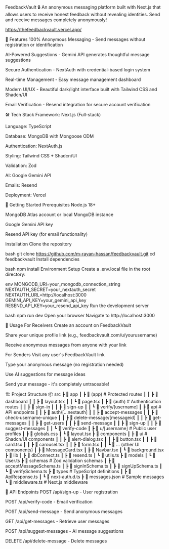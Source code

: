 FeedbackVault 🔒
An anonymous messaging platform built with Next.js that allows users to receive honest feedback without revealing identities. Send and receive messages completely anonymously!

https://thefeedbackvault.vercel.app/

🌟 Features
100% Anonymous Messaging - Send messages without registration or identification

AI-Powered Suggestions - Gemini API generates thoughtful message suggestions

Secure Authentication - NextAuth with credential-based login system

Real-time Management - Easy message management dashboard

Modern UI/UX - Beautiful dark/light interface built with Tailwind CSS and Shadcn/UI

Email Verification - Resend integration for secure account verification

🛠️ Tech Stack
Framework: Next.js (Full-stack)

Language: TypeScript

Database: MongoDB with Mongoose ODM

Authentication: NextAuth.js

Styling: Tailwind CSS + Shadcn/UI

Validation: Zod

AI: Google Gemini API

Emails: Resend

Deployment: Vercel

🚀 Getting Started
Prerequisites
Node.js 18+

MongoDB Atlas account or local MongoDB instance

Google Gemini API key

Resend API key (for email functionality)

Installation
Clone the repository

bash
git clone https://github.com/m-rayan-hassan/feedbackvault.git
cd feedbackvault
Install dependencies

bash
npm install
Environment Setup
Create a .env.local file in the root directory:

env
MONGODB_URI=your_mongodb_connection_string
NEXTAUTH_SECRET=your_nextauth_secret
NEXTAUTH_URL=http://localhost:3000
GEMINI_API_KEY=your_gemini_api_key
RESEND_API_KEY=your_resend_api_key
Run the development server

bash
npm run dev
Open your browser
Navigate to http://localhost:3000

📖 Usage
For Receivers
Create an account on FeedbackVault

Share your unique profile link (e.g., feedbackvault.com/u/yourusername)

Receive anonymous messages from anyone with your link

For Senders
Visit any user's FeedbackVault link

Type your anonymous message (no registration needed)

Use AI suggestions for message ideas

Send your message - it's completely untraceable!

🏗️ Project Structure
📦 src
 ┣ 📂 app
 ┃ ┣ 📂 (app)          # Protected routes
 ┃ ┃ ┣ 📂 dashboard
 ┃ ┃ ┣ 📜 layout.tsx
 ┃ ┃ ┗ 📜 page.tsx
 ┃ ┣ 📂 (auth)         # Authentication routes
 ┃ ┃ ┣ 📂 sign-in
 ┃ ┃ ┣ 📂 sign-up
 ┃ ┃ ┗ 📂 verify/[username]
 ┃ ┣ 📂 api            # API endpoints
 ┃ ┃ ┣ 📂 auth/[...nextauth]
 ┃ ┃ ┣ 📂 accept-messages
 ┃ ┃ ┣ 📂 check-username-unique
 ┃ ┃ ┣ 📂 delete-message/[messageid]
 ┃ ┃ ┣ 📂 get-messages
 ┃ ┃ ┣ 📂 get-users
 ┃ ┃ ┣ 📂 send-message
 ┃ ┃ ┣ 📂 sign-up
 ┃ ┃ ┣ 📂 suggest-messages
 ┃ ┃ ┗ 📂 verify-code
 ┃ ┣ 📂 u/[username]   # Public user profiles
 ┃ ┣ 📜 globals.css
 ┃ ┗ 📜 layout.tsx
 ┣ 📂 components
 ┃ ┣ 📂 ui            # Shadcn/UI components
 ┃ ┃ ┣ 📜 alert-dialog.tsx
 ┃ ┃ ┣ 📜 button.tsx
 ┃ ┃ ┣ 📜 card.tsx
 ┃ ┃ ┣ 📜 carousel.tsx
 ┃ ┃ ┣ 📜 form.tsx
 ┃ ┃ ┗ 📜 ... (other UI components)
 ┃ ┣ 📜 MessageCard.tsx
 ┃ ┣ 📜 Navbar.tsx
 ┃ ┗ 📜 background.tsx
 ┣ 📂 lib
 ┃ ┣ 📜 dbConnect.ts
 ┃ ┣ 📜 resend.ts
 ┃ ┗ 📜 utils.ts
 ┣ 📂 models
 ┃ ┗ 📜 User.ts
 ┣ 📂 schemas         # Zod validation schemas
 ┃ ┣ 📜 acceptMessageSchema.ts
 ┃ ┣ 📜 signInSchema.ts
 ┃ ┣ 📜 signUpSchema.ts
 ┃ ┗ 📜 verifySchema.ts
 ┣ 📂 types           # TypeScript definitions
 ┃ ┣ 📜 ApiResponse.ts
 ┃ ┗ 📜 next-auth.d.ts
 ┣ 📜 messages.json   # Sample messages
 ┗ 📜 middleware.ts   # Next.js middleware

🔧 API Endpoints
POST /api/sign-up - User registration

POST /api/verify-code - Email verification

POST /api/send-message - Send anonymous messages

GET /api/get-messages - Retrieve user messages

POST /api/suggest-messages - AI message suggestions

DELETE /api/delete-message - Delete messages